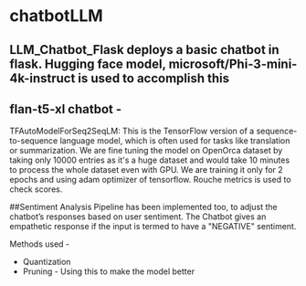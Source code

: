 # chatbotLLM

## LLM_Chatbot_Flask deploys a basic chatbot in flask. Hugging face model, microsoft/Phi-3-mini-4k-instruct is used to accomplish this

## flan-t5-xl chatbot - 

TFAutoModelForSeq2SeqLM: This is the TensorFlow version of a sequence-to-sequence language model, which is often used for tasks like translation or summarization. We are fine tuning the model on OpenOrca dataset by taking only 10000 entries as it's a huge dataset and would take 10 minutes to process the whole dataset even with GPU. We are training it only for 2 epochs and using adam optimizer of tensorflow. Rouche metrics is used to check scores.


##Sentiment Analysis Pipeline 
has been implemented too, to adjust the chatbot’s responses based on user sentiment. The Chatbot gives an empathetic response if the input is termed to have a "NEGATIVE" sentiment.

Methods used -
- Quantization
- Pruning - Using this to make the model better
